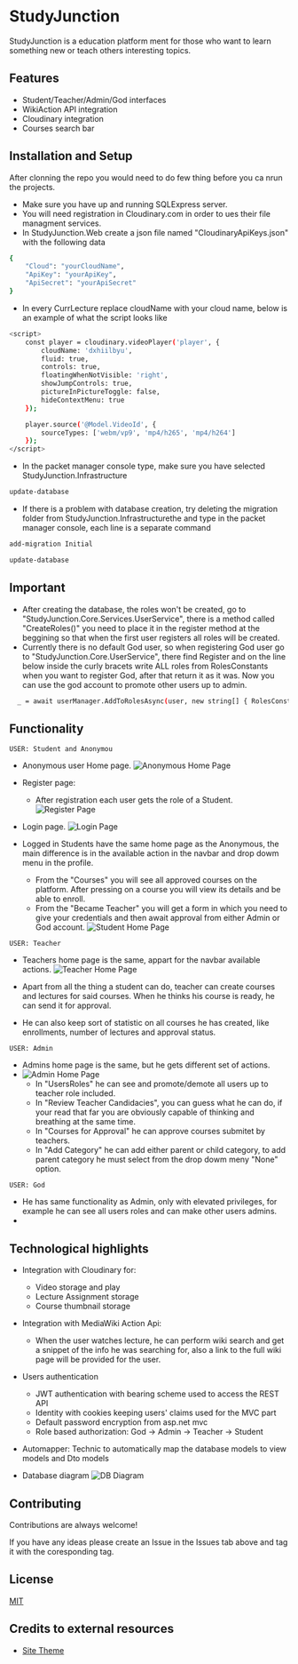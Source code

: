 
# StudyJunction

StudyJunction is a education platform ment for those who want to learn something new or teach others interesting topics.

## Features

- Student/Teacher/Admin/God interfaces
- WikiAction API integration
- Cloudinary integration
- Courses search bar 

## Installation and Setup

After clonning the repo you would need to do few thing before you ca nrun the projects.

- Make sure you have up and running SQLExpress server.
- You will need registration in Cloudinary.com in order to ues their file managment services.
- In StudyJunction.Web create a json file named "CloudinaryApiKeys.json" with the following data

```bash
{
    "Cloud": "yourCloudName",
    "ApiKey": "yourApiKey",
    "ApiSecret": "yourApiSecret"
}
```
- In every CurrLecture replace cloudName with your cloud name, below is an example of what the script looks like
```bash
<script>
    const player = cloudinary.videoPlayer('player', {
        cloudName: 'dxhiilbyu',
        fluid: true,
        controls: true,
        floatingWhenNotVisible: 'right',
        showJumpControls: true,
        pictureInPictureToggle: false,
        hideContextMenu: true
    });

    player.source('@Model.VideoId', {
        sourceTypes: ['webm/vp9', 'mp4/h265', 'mp4/h264']
    });
</script>
```
- In the packet manager console type, make sure you have selected StudyJunction.Infrastructure
```bash
update-database
```
- If there is a problem with database creation, try deleting the migration folder from StudyJunction.Infrastructurethe and type in the packet manager console, each line is a separate command
```bash
add-migration Initial

update-database
```
## Important
- After creating the database, the roles won't be created, go to "StudyJunction.Core.Services.UserService", there is a method called "CreateRoles()" you need to place it in the register method at the beggining so that when the first user registers all roles will be created.
- Currently there is no default God user, so when registering God user go to "StudyJunction.Core.UserService", there find Register and on the line below inside the curly bracets write ALL roles from RolesConstants when you want to register God, after that return it as it was. Now you can use the god account to promote other users up to admin.
```bash
  _ = await userManager.AddToRolesAsync(user, new string[] { RolesConstants.Student});
```
    
## Functionality
`USER: Student and Anonymou`
- Anonymous user Home page.
![Anonymous Home Page](/ScreenShots/DefaultHomePage.png)

- Register page:
  - After registration each user gets the role of a Student.
![Register Page](/ScreenShots/RegisterPage.png)

- Login page.
![Login Page](/ScreenShots/LoginPage.png)

- Logged in Students have the same home page as the Anonymous, the main difference is in the available action in the navbar and drop dowm menu in the profile.
  - From the "Courses" you will see all approved courses on the platform. After pressing on a course you will view its details and be able to enroll.
  - From the "Became Teacher" you will get a form in which you need to give your credentials and then await approval from either Admin or God account. 
![Student Home Page](/ScreenShots/StudentHomePage.png)

`USER: Teacher`
- Teachers home page is the same, appart for the navbar available actions.
![Teacher Home Page](/ScreenShots/TeacherHomePage.png)

- Apart from all the thing a student can do, teacher can create courses and lectures for said courses. When he thinks his course is ready, he can send it for approval.
- He can also keep sort of statistic on all courses he has created, like enrollments, number of lectures and approval status.

`USER: Admin`
- Admins home page is the same, but he gets different set of actions.
- ![Admin Home Page](/ScreenShots/AdminHomePage.png)
  - In "UsersRoles" he can see and promote/demote all users up to teacher role included.
  - In "Review Teacher Candidacies", you can guess what he can do, if your read that far you are obviously capable of thinking and breathing at the same time.
  - In "Courses for Approval" he can approve courses submitet by teachers.
  - In "Add Category" he can add either parent or child category, to add parent category he must select from the drop dowm meny "None" option.

`USER: God`
- He has same functionality as Admin, only with elevated privileges, for example he can see all users roles and can make other users admins.
- 

## Technological highlights
- Integration with Cloudinary for:
  - Video storage and play
  - Lecture Assignment storage
  - Course thumbnail storage
    
- Integration with MediaWiki Action Api:
  - When the user watches lecture, he can perform wiki search and get a snippet of the info he was searching for, also a link to the full wiki page will be provided for the user.

- Users authentication
  - JWT authentication with bearing scheme used to access the REST API 
  - Identity with cookies keeping users' claims used for the MVC part
  - Default password encryption from asp.net mvc
  - Role based authorization: God -> Admin -> Teacher -> Student

- Automapper: Technic to automatically map the database models to view models and Dto models

- Database diagram
  ![DB Diagram](/ScreenShots/DatabaseDiagram.png) 
## Contributing

Contributions are always welcome!

If you have any ideas please create an Issue in the Issues tab above and tag it with the coresponding tag.


## License

[MIT](https://choosealicense.com/licenses/mit/)


## Credits to external resources
- [Site Theme](https://bootstrapmade.com/mentor-free-education-bootstrap-theme/)
